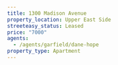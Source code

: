 ```yaml
---
title: 1300 Madison Avenue
property_location: Upper East Side
streeteasy_status: Leased
price: "7000"
agents:
  - /agents/garfield/dane-hope
property_type: Apartment
---
```

